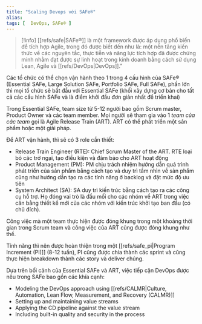 ```yaml
---
title: "Scaling Devops với SAFe®"
alias:
tags: [  DevOps, SAFe® ]
---
```


> [!info]
> [[refs/safe|SAFe®]] là một framework được áp dụng phổ biến để tích hợp Agile, trong đó được biết đến như là: một nền tảng kiến ​​thức về các nguyên tắc, thực tiễn và năng lực tích hợp đã được chứng minh nhằm đạt được sự linh hoạt trong kinh doanh bằng cách sử dụng Lean, Agile và [[refs/DevOps|DevOps]].”

Các tổ chức có thể chọn vận hành theo 1 trong 4 cấu hình của SAFe® (Essential SAFe, Large Solution SAFe, Portfolio SAFe, Full SAFe), phần lớn thì mọi tổ chức sẽ bắt đầu với Essential SAFe (khối xây dựng cơ bản cho tất cả các cấu hình SAFe và là điểm khởi đầu đơn giản nhất để triển khai)

Trong Essential SAFe, team size từ 5-12 người bao gồm Scrum master, Product Owner và các team member. Mọi người sẽ tham gia vào 1 *team của các team* gọi là Agile Release Train (ART). ART có thể phát triển một sản phẩm hoặc một giải pháp.

Để ART vận hành, thì sẽ có 3 role cần thiết:
* Release Train Engineer (RTE): Chief Scrum Master of the ART. RTE loại bỏ các trở ngại, tạo điều kiện và đảm bảo cho ART hoạt động
* Product Management (PM): PM chịu trách nhiệm hướng dẫn quá trình phát triển của sản phẩm bằng cách tạo và duy trì tầm nhìn về sản phẩm cũng như hướng dẫn tạo ra các tính năng ở backlog và đặt mức độ ưu tiên
* System Architect (SA): SA duy trì kiến ​​trúc bằng cách tạo ra các công cụ hỗ trợ. Họ đóng vai trò là đầu mối cho các nhóm về ART trong việc cân bằng thiết kế mới của các nhóm với kiến trúc khởi tạo ban đầu (có chủ đích).

Công việc mà một team thực hiện được đóng khung trong một khoảng thời gian trong Scrum team và công việc của ART cũng được đóng khung như thế.

Tính năng thì nên được hoàn thiện trong một [[refs/safe_pi|Program Increment (PI)]] (8-12 tuần), PI cũng được chia thành các sprint và cũng thực hiện breakdown thành các story và deliver chúng.

Dựa trên bối cảnh của Essential SAFe và ART, việc tiếp cận DevOps được nêu trong SAFe bao gồn các khía cạnh:
* Modeling the DevOps approach using [[refs/CALMR|Culture, Automation, Lean Flow, Measurement, and  Recovery (CALMR)]]
* Setting up and maintaining value streams
* Applying the CD pipeline against the value stream
* Including built-in quality and security in the process